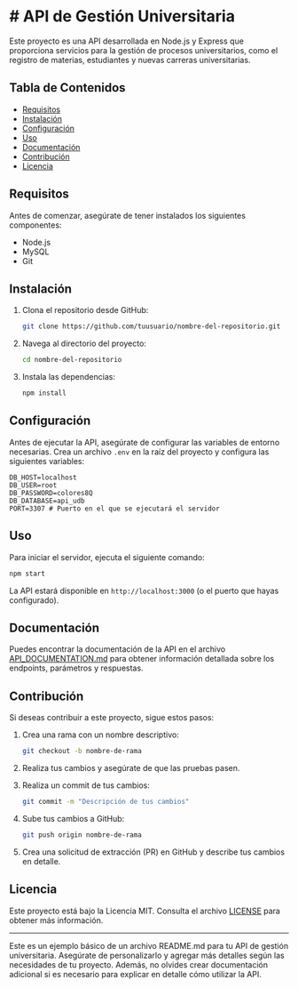 # # API de Gestión Universitaria

Este proyecto es una API desarrollada en Node.js y Express que proporciona servicios para la gestión de procesos universitarios, como el registro de materias, estudiantes y nuevas carreras universitarias.

## Tabla de Contenidos

- [Requisitos](#requisitos)
- [Instalación](#instalación)
- [Configuración](#configuración)
- [Uso](#uso)
- [Documentación](#documentación)
- [Contribución](#contribución)
- [Licencia](#licencia)

## Requisitos

Antes de comenzar, asegúrate de tener instalados los siguientes componentes:

- Node.js
- MySQL
- Git

## Instalación

1. Clona el repositorio desde GitHub:

   ```bash
   git clone https://github.com/tuusuario/nombre-del-repositorio.git
   ```

2. Navega al directorio del proyecto:

   ```bash
   cd nombre-del-repositorio
   ```

3. Instala las dependencias:

   ```bash
   npm install
   ```

## Configuración

Antes de ejecutar la API, asegúrate de configurar las variables de entorno necesarias. Crea un archivo `.env` en la raíz del proyecto y configura las siguientes variables:

```
DB_HOST=localhost
DB_USER=root
DB_PASSWORD=colores8Q
DB_DATABASE=api_udb
PORT=3307 # Puerto en el que se ejecutará el servidor
```

## Uso

Para iniciar el servidor, ejecuta el siguiente comando:

```bash
npm start
```

La API estará disponible en `http://localhost:3000` (o el puerto que hayas configurado).

## Documentación

Puedes encontrar la documentación de la API en el archivo [API_DOCUMENTATION.md](API_DOCUMENTATION.md) para obtener información detallada sobre los endpoints, parámetros y respuestas.

## Contribución

Si deseas contribuir a este proyecto, sigue estos pasos:

1. Crea una rama con un nombre descriptivo:

   ```bash
   git checkout -b nombre-de-rama
   ```

2. Realiza tus cambios y asegúrate de que las pruebas pasen.

3. Realiza un commit de tus cambios:

   ```bash
   git commit -m "Descripción de tus cambios"
   ```

4. Sube tus cambios a GitHub:

   ```bash
   git push origin nombre-de-rama
   ```

5. Crea una solicitud de extracción (PR) en GitHub y describe tus cambios en detalle.

## Licencia

Este proyecto está bajo la Licencia MIT. Consulta el archivo [LICENSE](LICENSE) para obtener más información.

---

Este es un ejemplo básico de un archivo README.md para tu API de gestión universitaria. Asegúrate de personalizarlo y agregar más detalles según las necesidades de tu proyecto. Además, no olvides crear documentación adicional si es necesario para explicar en detalle cómo utilizar la API.
